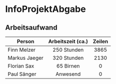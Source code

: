 # InfoProjektAbgabe

## Arbeitsaufwand

| Person | Arbeitszeit (ca.) | Zeilen |
|--------|:-------------:|:--------:|
Finn Melzer | 250 Stunden | 3865
Markus Jaeger | 320 Stunden | 2130
Florian Sax | 65 Birnen | 0
Paul Sänger | Anwesend | 0

